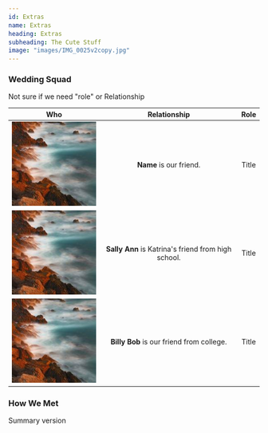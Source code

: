 ```yaml
---
id: Extras
name: Extras
heading: Extras
subheading: The Cute Stuff
image: "images/IMG_0025v2copy.jpg"
---
```


### Wedding Squad

Not sure if we need "role" or Relationship

Who | Relationship | Role
:---: | :---: | :---:
<img src="images/coast.jpg"> | **Name** is our friend. | Title
<img src="images/coast.jpg"> | **Sally Ann** is Katrina's friend from high school. | Title
<img src="images/coast.jpg"> | **Billy Bob** is our friend from college. | Title

### How We Met
Summary version 
